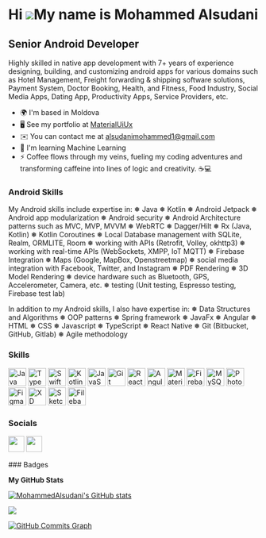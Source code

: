 Hi ![](https://user-images.githubusercontent.com/18350557/176309783-0785949b-9127-417c-8b55-ab5a4333674e.gif)My name is Mohammed Alsudani
=========================================================================================================================================

Senior Android Developer
------------------------

Highly skilled in native app development with 7+ years of experience designing, building, and customizing android apps for various domains such as Hotel Management, Freight forwarding & shipping software solutions, Payment System, Doctor Booking, Health, and Fitness, Food Industry, Social Media Apps, Dating App, Productivity Apps, Service Providers, etc.

* 🌍  I'm based in Moldova
* 🖥️  See my portfolio at [MaterialUiUx](http://materialuiux.com/)
* ✉️  You can contact me at [alsudanimohammed1@gmail.com](mailto:alsudanimohammed1@gmail.com)
* 🧠  I'm learning Machine Learning
* ⚡  Coffee flows through my veins, fueling my coding adventures and transforming caffeine into lines of logic and creativity. ☕💻

 ### Android Skills
My Android skills include expertise in:
❅ Java
❅ Kotlin
❅ Android Jetpack
❅ Android app modularization
❅ Android security
❅ Android Architecture patterns such as MVC, MVP, MVVM
❅ WebRTC
❅ Dagger/Hilt
❅ Rx (Java, Kotlin)
❅ Kotlin Coroutines
❅ Local Database management with SQLite, Realm, ORMLITE, Room
❅ working with APIs (Retrofit, Volley, okhttp3)
❅ working with real-time APIs (WebSockets, XMPP, IoT MQTT)
❅ Firebase Integration
❅ Maps (Google, MapBox, Openstreetmap)
❅ social media integration with Facebook, Twitter, and Instagram
❅ PDF Rendering
❅ 3D Model Rendering
❅ device hardware such as Bluetooth, GPS, Accelerometer, Camera, etc.
❅ testing (Unit testing, Espresso testing, Firebase test lab)

In addition to my Android skills, I also have expertise in:
❅ Data Structures and Algorithms
❅ OOP patterns
❅ Spring framework
❅ JavaFx
❅ Angular
❅ HTML
❅ CSS
❅ Javascript
❅ TypeScript
❅ React Native
❅ Git (Bitbucket, GitHub, Gitlab)
❅ Agile methodology


### Skills

<p align="left">
<a href="https://www.oracle.com/java/" target="_blank" rel="noreferrer"><img src="https://raw.githubusercontent.com/danielcranney/readme-generator/main/public/icons/skills/java-colored.svg" width="36" height="36" alt="Java" /></a>
<a href="https://www.typescriptlang.org/" target="_blank" rel="noreferrer"><img src="https://raw.githubusercontent.com/danielcranney/readme-generator/main/public/icons/skills/typescript-colored.svg" width="36" height="36" alt="TypeScript" /></a>
<a href="https://developer.apple.com/swift/" target="_blank" rel="noreferrer"><img src="https://raw.githubusercontent.com/danielcranney/readme-generator/main/public/icons/skills/swift-colored.svg" width="36" height="36" alt="Swift" /></a>
<a href="https://kotlinlang.org/" target="_blank" rel="noreferrer"><img src="https://raw.githubusercontent.com/danielcranney/readme-generator/main/public/icons/skills/kotlin-colored.svg" width="36" height="36" alt="Kotlin" /></a>
<a href="https://developer.mozilla.org/en-US/docs/Web/JavaScript" target="_blank" rel="noreferrer"><img src="https://raw.githubusercontent.com/danielcranney/readme-generator/main/public/icons/skills/javascript-colored.svg" width="36" height="36" alt="JavaScript" /></a>
<a href="https://git-scm.com/" target="_blank" rel="noreferrer"><img src="https://raw.githubusercontent.com/danielcranney/readme-generator/main/public/icons/skills/git-colored.svg" width="36" height="36" alt="Git" /></a>
<a href="https://reactjs.org/" target="_blank" rel="noreferrer"><img src="https://raw.githubusercontent.com/danielcranney/readme-generator/main/public/icons/skills/react-colored.svg" width="36" height="36" alt="React" /></a>
<a href="https://angular.io/" target="_blank" rel="noreferrer"><img src="https://raw.githubusercontent.com/danielcranney/readme-generator/main/public/icons/skills/angularjs-colored.svg" width="36" height="36" alt="Angular" /></a>
<a href="https://mui.com/" target="_blank" rel="noreferrer"><img src="https://raw.githubusercontent.com/danielcranney/readme-generator/main/public/icons/skills/materialui-colored.svg" width="36" height="36" alt="Material UI" /></a>
<a href="https://firebase.google.com/" target="_blank" rel="noreferrer"><img src="https://raw.githubusercontent.com/danielcranney/readme-generator/main/public/icons/skills/firebase-colored.svg" width="36" height="36" alt="Firebase" /></a>
<a href="https://www.mysql.com/" target="_blank" rel="noreferrer"><img src="https://raw.githubusercontent.com/danielcranney/readme-generator/main/public/icons/skills/mysql-colored.svg" width="36" height="36" alt="MySQL" /></a>
<a href="https://www.adobe.com/uk/products/photoshop.html" target="_blank" rel="noreferrer"><img src="https://raw.githubusercontent.com/danielcranney/readme-generator/main/public/icons/skills/photoshop-colored.svg" width="36" height="36" alt="Photoshop" /></a>
<a href="https://www.figma.com/" target="_blank" rel="noreferrer"><img src="https://raw.githubusercontent.com/danielcranney/readme-generator/main/public/icons/skills/figma-colored.svg" width="36" height="36" alt="Figma" /></a>
<a href="https://www.adobe.com/uk/products/xd.html" target="_blank" rel="noreferrer"><img src="https://raw.githubusercontent.com/danielcranney/readme-generator/main/public/icons/skills/xd-colored.svg" width="36" height="36" alt="XD" /></a>
<a href="https://www.sketch.com/" target="_blank" rel="noreferrer"><img src="https://raw.githubusercontent.com/danielcranney/readme-generator/main/public/icons/skills/sketch-colored.svg" width="36" height="36" alt="Sketch" /></a>
<a href="https://filebase.com/" target="_blank" rel="noreferrer"><img src="https://raw.githubusercontent.com/danielcranney/readme-generator/main/public/icons/skills/filebase-colored.svg" width="36" height="36" alt="Filebase" /></a>
</p>

### Socials

<p align="left"> <a href="https://www.github.com/MohammedAlsudani" target="_blank" rel="noreferrer"><img src="https://raw.githubusercontent.com/danielcranney/readme-generator/main/public/icons/socials/github.svg" width="32" height="32" /></a> <a href="https://www.linkedin.com/in/mohammed-alsudani-259a28152" target="_blank" rel="noreferrer"><img src="https://raw.githubusercontent.com/danielcranney/readme-generator/main/public/icons/socials/linkedin.svg" width="32" height="32" /></a></p>
### Badges

<b>My GitHub Stats</b>

<a href="http://www.github.com/MohammedAlsudani"><img src="https://github-readme-stats.vercel.app/api?username=MohammedAlsudani&show_icons=true&hide=&count_private=true&title_color=0891b2&text_color=ffffff&icon_color=0891b2&bg_color=1c1917&hide_border=true&show_icons=true" alt="MohammedAlsudani's GitHub stats" /></a>

<a href="http://www.github.com/MohammedAlsudani"><img src="https://github-readme-streak-stats.herokuapp.com/?user=MohammedAlsudani&stroke=ffffff&background=1c1917&ring=0891b2&fire=0891b2&currStreakNum=ffffff&currStreakLabel=0891b2&sideNums=ffffff&sideLabels=ffffff&dates=ffffff&hide_border=true" /></a>

<a href="http://www.github.com/MohammedAlsudani"><img src="https://github-readme-activity-graph.cyclic.app/graph?username=MohammedAlsudani&bg_color=1c1917&color=ffffff&line=0891b2&point=ffffff&area_color=1c1917&area=true&hide_border=true&custom_title=GitHub%20Commits%20Graph" alt="GitHub Commits Graph" /></a>
